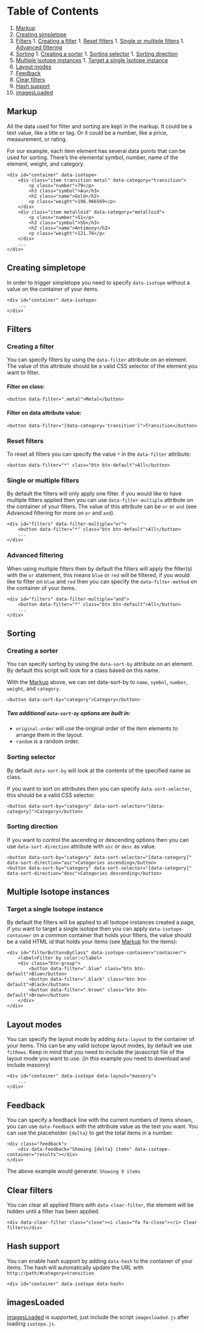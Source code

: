 # Table of Contents
  1. [Markup](#markup)
  1. [Creating simpletope](#creating-simpletope)
  1. [Filters](#filters)
    1. [Creating a filter](#creating-a-filter)
    1. [Reset filters](#reset-filters)
    1. [Single or multiple filters](#single-or-multiple-filters)
    1. [Advanced filtering](#advanced-filtering)
  1. [Sorting](#sorting)
    1. [Creating a sorter](#creating-a-sorter)
    1. [Sorting selector](#sorting-selector)
    1. [Sorting direction](#sorting-direction)
  1. [Multiple isotope instances](#multiple-isotope-instances)
    1. [Target a single Isotope instance](#target-a-single-isotope-instance)
  1. [Layout modes](#layout-modes)
  1. [Feedback](#feedback)
  1. [Clear filters](#clear-filters)
  1. [Hash support](#hash-support)
  1. [imagesLoaded](#imagesloaded)

## Markup
All the data used for filter and sorting are kept in the markup. It could be a text value, like a title or tag. Or it could be a number, like a price, measurement, or rating.

For our example, each item element has several data points that can be used for sorting. There’s the elemental symbol, number, name of the element, weight, and category.

    <div id="container" data-isotope>
        <div class="item transition metal" data-category="transition">
            <p class="number">79</p>
            <h3 class="symbol">Au</h3>
            <h2 class="name">Gold</h2>
            <p class="weight">196.966569</p>
        </div>
        <div class="item metalloid" data-category="metalloid">
            <p class="number">51</p>
            <h3 class="symbol">Sb</h3>
            <h2 class="name">Antimony</h2>
            <p class="weight">121.76</p>
        </div>
        ...
    </div>

## Creating simpletope
In order to trigger simpletope you need to specify `data-isotope` without a value on the container of your items.

    <div id="container" data-isotope>
        ...
    </div>

## Filters
### Creating a filter
You can specify filters by using the `data-filter` attribute on an element. The value of this attribute should be a valid CSS selector of the element you want to filter.

#### Filter on class:
    <button data-filter=".metal">Metal</button>

#### Filter on data attribute value:
    <button data-filter="[data-category='transition']">Transition</button>

### Reset filters
To reset all filters you can specify the value `*` in the `data-filter` attribute:

    <button data-filter="*" class="btn btn-default">All</button>

### Single or multiple filters
By default the filters will only apply one filter. if you would like to have multiple filters applied then you can use `data-filter-multiple` attribute on the container of your filters. The value of this attribute can be `or` or `and` (see Advanced filtering for more on `or` and `and`).

    <div id="filters" data-filter-multiple="or">
        <button data-filter="*" class="btn btn-default">All</button>
        ...
    </div>

### Advanced filtering
When using multiple filters then by default the filters will apply the filter(s) with the `or` statement, this means `blue` or `red` will be filtered, if you would like to filter on `blue` and `red` then you can specify the `data-filter-method` on the container of your items.

    <div id="filters" data-filter-multiple="and">
        <button data-filter="*" class="btn btn-default">All</button>
        ...
    </div>


## Sorting
### Creating a sorter
You can specify sorting by using the `data-sort-by` attribute on an element. By default this script will look for a class based on this name.

With the [Markup](#markup) above, we can set data-sort-by to `name`, `symbol`, `number`, `weight`, and `category`.

    <button data-sort-by="category">Category</button>

##### Two additional `data-sort-by` options are built in:

  - `original-order` will use the original order of the item elements to arrange them in the layout.
  - `random` is a random order.

### Sorting selector
By default `data-sort-by` will look at the contents of the specified name as class.

If you want to sort on attributes then you can specify `data-sort-selector`, this should be a valid CSS selector.

    <button data-sort-by="category" data-sort-selector="[data-category]">Category</button>

### Sorting direction
If you want to control the ascending or descending options then you can use `data-sort-direction` attribute with `asc` or `desc` as value.

    <button data-sort-by="category" data-sort-selector="[data-category]" data-sort-direction="asc">Categories ascending</button>
    <button data-sort-by="category" data-sort-selector="[data-category]" data-sort-direction="desc">Categories descending</button>

## Multiple Isotope instances
### Target a single Isotope instance
By default the filters will be applied to all Isotope instances created a page, if you want to target a single isotope then you can apply `data-isotope-container` on a common container that holds your filters, the value should be a valid HTML id that holds your items (see [Markup](#markup) for the items):

    <div id="filterButtonsByClass" data-isotope-container="container">
        <label>Filter by color:</label>
        <div class="btn-group">
            <button data-filter=".blue" class="btn btn-default">Blue</button>
            <button data-filter=".black" class="btn btn-default">Black</button>
            <button data-filter=".brown" class="btn btn-default">Brown</button>
        </div>
    </div>


## Layout modes
You can specify the layout mode by adding `data-layout` to the container of your items. This can be any valid isotope layout modes, by default we use `fitRows`. Keep in mind that you need to include the javascript file of the layout mode you want to use. (in this example you need to download and include masonry)

    <div id="container" data-isotope data-layout="masonry">
        ...
    </div>

## Feedback
You can specify a feedback line with the current numbers of items shown, you can use `data-feedback` with the attribute value as the text you want. You can use the placeholder `{delta}` to get the total items in a number.

    <div class="feedback">
        <div data-feedback="Showing {delta} items" data-isotope-container="results"></div>
    </div>

The above example would generate: `Showing 9 items`

## Clear filters
You can clear all applied filters with `data-clear-filter`, the element will be hidden until a filter has been applied.

    <div data-clear-filter class="close"><i class="fa fa-close"></i> Clear filters</div>

## Hash support
You can enable hash support by adding `data-hash` to the container of your items. The hash will automatically update the URL with `http://path/#category=transition`

    <div id="container" data-isotope data-hash>

## imagesLoaded
[imagesLoaded](http://imagesloaded.desandro.com/) is supported, just include the script `imagesloaded.js` after loading `isotope.js`.
